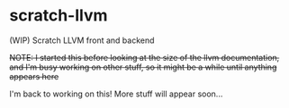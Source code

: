 # scratch-llvm
(WIP) Scratch LLVM front and backend

~~NOTE: I started this before looking at the size of the llvm documentation, and I'm busy working on other stuff, so it might be a while until anything appears here~~

I'm back to working on this! More stuff will appear soon...
